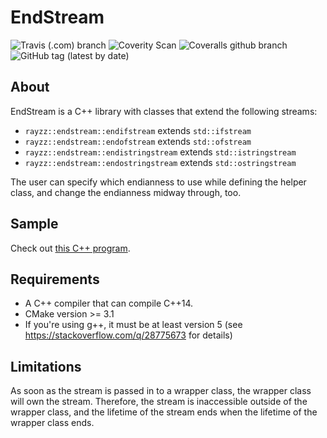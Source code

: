 # EndStream

![Travis (.com) branch](https://img.shields.io/travis/com/rzhao271/endstream/master) ![Coverity Scan](https://img.shields.io/coverity/scan/20997) ![Coveralls github branch](https://img.shields.io/coveralls/github/rzhao271/endstream/master) ![GitHub tag (latest by date)](https://img.shields.io/github/v/tag/rzhao271/endstream)

## About

EndStream is a C++ library with classes that extend the following streams:

- `rayzz::endstream::endifstream` extends `std::ifstream`
- `rayzz::endstream::endofstream` extends `std::ofstream`
- `rayzz::endstream::endistringstream` extends `std::istringstream`
- `rayzz::endstream::endostringstream` extends `std::ostringstream`

The user can specify which endianness to use while defining the helper class, 
and change the endianness midway through, too.

## Sample

Check out [this C++ program](sample/src/main.cpp).

## Requirements

- A C++ compiler that can compile C++14.
- CMake version >= 3.1
- If you're using g++, it must be at least version 5 (see https://stackoverflow.com/q/28775673 for details)

## Limitations

As soon as the stream is passed in to a wrapper class, the wrapper class will own the stream.
Therefore, the stream is inaccessible outside of the wrapper class, and the lifetime of the stream ends when the lifetime of the wrapper class ends.
